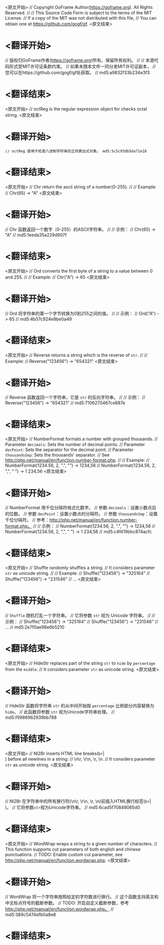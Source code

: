 
<原文开始>
// Copyright GoFrame Author(https://goframe.org). All Rights Reserved.
//
// This Source Code Form is subject to the terms of the MIT License.
// If a copy of the MIT was not distributed with this file,
// You can obtain one at https://github.com/gogf/gf.
<原文结束>

# <翻译开始>
// 版权归GoFrame作者(https://goframe.org)所有。保留所有权利。
//
// 本源代码形式受MIT许可证条款约束。
// 如果未随本文件一同分发MIT许可证副本，
// 您可以在https://github.com/gogf/gf处获取。
// md5:a9832f33b234e3f3
# <翻译结束>


<原文开始>
// octReg is the regular expression object for checks octal string.
<原文结束>

# <翻译开始>
	// octReg 是用于检查八进制字符串的正则表达式对象。 md5:5c5c93db5da71e18
# <翻译结束>


<原文开始>
// Chr return the ascii string of a number(0-255).
//
// Example:
// Chr(65) -> "A"
<原文结束>

# <翻译开始>
// Chr 函数返回一个数字（0-255）的ASCII字符串。
//
// 示例：
// Chr(65) -> "A"
// md5:1eeda35a229d907f
# <翻译结束>


<原文开始>
// Ord converts the first byte of a string to a value between 0 and 255.
//
// Example:
// Chr("A") -> 65
<原文结束>

# <翻译开始>
// Ord 将字符串的第一个字节转换为0到255之间的值。
//
// 示例：
// Ord("A") -> 65
// md5:4b57c924e8be0a49
# <翻译结束>


<原文开始>
// Reverse returns a string which is the reverse of `str`.
//
// Example:
// Reverse("123456") -> "654321"
<原文结束>

# <翻译开始>
// Reverse 函数返回一个字符串，它是 `str` 的反向字符串。
//
// 示例：
// Reverse("123456") -> "654321"
// md5:7106270467ce887e
# <翻译结束>


<原文开始>
// NumberFormat formats a number with grouped thousands.
// Parameter `decimals`: Sets the number of decimal points.
// Parameter `decPoint`: Sets the separator for the decimal point.
// Parameter `thousandsSep`: Sets the thousands' separator.
// See http://php.net/manual/en/function.number-format.php.
//
// Example:
// NumberFormat(1234.56, 2, ".", "")  -> 1234,56
// NumberFormat(1234.56, 2, ",", " ") -> 1 234,56
<原文结束>

# <翻译开始>
// NumberFormat 用千位分隔符格式化数字。
// 参数 `decimals`：设置小数点后的位数。
// 参数 `decPoint`：设置小数点的分隔符。
// 参数 `thousandsSep`：设置千位分隔符。
// 参考：http://php.net/manual/en/function.number-format.php。
// 
// 示例：
// NumberFormat(1234.56, 2, ".", "") -> 1234,56
// NumberFormat(1234.56, 2, ",", " ") -> 1 234,56
// md5:c4f419bbc874acfc
# <翻译结束>


<原文开始>
// Shuffle randomly shuffles a string.
// It considers parameter `str` as unicode string.
//
// Example:
// Shuffle("123456") -> "325164"
// Shuffle("123456") -> "231546"
// ...
<原文结束>

# <翻译开始>
// `Shuffle` 随机打乱一个字符串。
// 它将参数 `str` 视为 Unicode 字符串。
// 
// 示例：
// Shuffle("123456") -> "325164"
// Shuffle("123456") -> "231546"
// ...
// md5:2e7f0ae98e6b5210
# <翻译结束>


<原文开始>
// HideStr replaces part of the string `str` to `hide` by `percentage` from the `middle`.
// It considers parameter `str` as unicode string.
<原文结束>

# <翻译开始>
// HideStr 函数将字符串 `str` 的从中间开始按 `percentage` 比例部分内容替换为 `hide`。
// 此函数将参数 `str` 视为Unicode字符串处理。
// md5:f9986962939bb788
# <翻译结束>


<原文开始>
// Nl2Br inserts HTML line breaks(`br`|<br />) before all newlines in a string:
// \n\r, \r\n, \r, \n.
// It considers parameter `str` as unicode string.
<原文结束>

# <翻译开始>
// Nl2Br 在字符串中的所有换行符(\n\r, \r\n, \r, \n)前插入HTML换行标签(`br`|<br />)。
// 它将参数`str`视为Unicode字符串。
// md5:6cad5f70848065d0
# <翻译结束>


<原文开始>
// WordWrap wraps a string to a given number of characters.
// This function supports cut parameters of both english and chinese punctuations.
// TODO: Enable custom cut parameter, see http://php.net/manual/en/function.wordwrap.php.
<原文结束>

# <翻译开始>
// WordWrap 将一个字符串按照给定的字符数进行换行。
// 这个函数支持英文和中文标点符号的截断参数。
// TODO: 开启自定义截断参数，参考 http://php.net/manual/en/function.wordwrap.php。
// md5:389c5474efb0a8e8
# <翻译结束>

